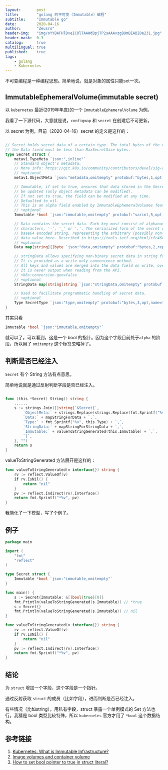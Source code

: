 ```yaml
---
layout:       post
title:        "golang 的不可变（Immutable）编程"
subtitle:     "Immutable go"
date:         2020-04-16
author:       "Zeusro"
header-img:   "img/oYYBAFHlDveICOlTAAWdBpjTP2sAAAvzgB9mBEABZ0e231.jpg" 
header-mask:  0.3
catalog:      true
multilingual: true
published:    true
tags:
    - golang
    - Kubernetes
---
```



不可变编程是一种编程思想。简单地说，就是对象的属性只能set一次。

## ImmutableEphemeralVolume(immutable secret)

以 `kubernetes` 最近(2019年年底)的一个 `ImmutableEphemeralVolume` 为例。

我看了一下源代码，大意就是说，`configmap` 和 `secret` 在创建后不可更新。

以 secret 为例，目前（2020-04-16）secret 的定义是这样的：

```go

// Secret holds secret data of a certain type. The total bytes of the values in
// the Data field must be less than MaxSecretSize bytes.
type Secret struct {
	metav1.TypeMeta `json:",inline"`
	// Standard object's metadata.
	// More info: https://git.k8s.io/community/contributors/devel/sig-architecture/api-conventions.md#metadata
	// +optional
	metav1.ObjectMeta `json:"metadata,omitempty" protobuf:"bytes,1,opt,name=metadata"`

	// Immutable, if set to true, ensures that data stored in the Secret cannot
	// be updated (only object metadata can be modified).
	// If not set to true, the field can be modified at any time.
	// Defaulted to nil.
	// This is an alpha field enabled by ImmutableEphemeralVolumes feature gate.
	// +optional
	Immutable *bool `json:"immutable,omitempty" protobuf:"varint,5,opt,name=immutable"`

	// Data contains the secret data. Each key must consist of alphanumeric
	// characters, '-', '_' or '.'. The serialized form of the secret data is a
	// base64 encoded string, representing the arbitrary (possibly non-string)
	// data value here. Described in https://tools.ietf.org/html/rfc4648#section-4
	// +optional
	Data map[string][]byte `json:"data,omitempty" protobuf:"bytes,2,rep,name=data"`

	// stringData allows specifying non-binary secret data in string form.
	// It is provided as a write-only convenience method.
	// All keys and values are merged into the data field on write, overwriting any existing values.
	// It is never output when reading from the API.
	// +k8s:conversion-gen=false
	// +optional
	StringData map[string]string `json:"stringData,omitempty" protobuf:"bytes,4,rep,name=stringData"`

	// Used to facilitate programmatic handling of secret data.
	// +optional
	Type SecretType `json:"type,omitempty" protobuf:"bytes,3,opt,name=type,casttype=SecretType"`
}
```

其实只看 

```go
Immutable *bool `json:"immutable,omitempty"`
```

就可以了。可以看到，这是一个 bool 的指针。因为这个字段目前处于`alpha` 的阶段，所以用了 `omitempty` 这个标签忽略掉了。


## 判断是否已经注入

`Secret` 有个 String 方法有点意思。

简单地说就是通过反射判断字段是否已经注入。

```go

func (this *Secret) String() string {
	......
	s := strings.Join([]string{`&Secret{`,
		`ObjectMeta:` + strings.Replace(strings.Replace(fmt.Sprintf("%v", this.ObjectMeta), "ObjectMeta", "v1.ObjectMeta", 1), `&`, ``, 1) + `,`,
		`Data:` + mapStringForData + `,`,
		`Type:` + fmt.Sprintf("%v", this.Type) + `,`,
		`StringData:` + mapStringForStringData + `,`,
		`Immutable:` + valueToStringGenerated(this.Immutable) + `,`,
		`}`,
	}, "")
	return s
}

```

valueToStringGenerated 方法展开是这样的：

```go
func valueToStringGenerated(v interface{}) string {
	rv := reflect.ValueOf(v)
	if rv.IsNil() {
		return "nil"
	}
	pv := reflect.Indirect(rv).Interface()
	return fmt.Sprintf("*%v", pv)
}
```

我简化了一下模型，写了个例子。

## 例子

```go
package main

import (
	"fmt"
	"reflect"
)

type Secret struct {
	Immutable *bool `json:"immutable,omitempty"`
}

func main() {
	s := Secret{Immutable: &[]bool{true}[0]}
	fmt.Println(valueToStringGenerated(s.Immutable)) // *true
	s = Secret{}
	fmt.Println(valueToStringGenerated(s.Immutable)) // nil
}

func valueToStringGenerated(v interface{}) string {
	rv := reflect.ValueOf(v)
	if rv.IsNil() {
		return "nil"
	}
	pv := reflect.Indirect(rv).Interface()
	return fmt.Sprintf("*%v", pv)
}
```

## 结论

为 `struct` 增加一个字段，这个字段是一个指针。

通过反射获取 `struct` 的成员（比如字段），进而判断是否已经注入。

有些情况（比如string），用私有字段，struct 暴露一个单例模式的 Set 方法也行。我猜是 bool 类型比较特殊，所以 `kubernetes` 官方才用了 `*bool` 这个数据结构。


## 参考链接
1. [Kubernetes: What is Immutable Infrastructure?](https://dyn.com/blog/kubernetes-what-is-immutable-infrastructure/)
2. [Image volumes and container volume](https://github.com/kubernetes/kubernetes/issues/831)
3. [How to set bool pointer to true in struct literal?](https://stackoverflow.com/questions/28817992/how-to-set-bool-pointer-to-true-in-struct-literal)